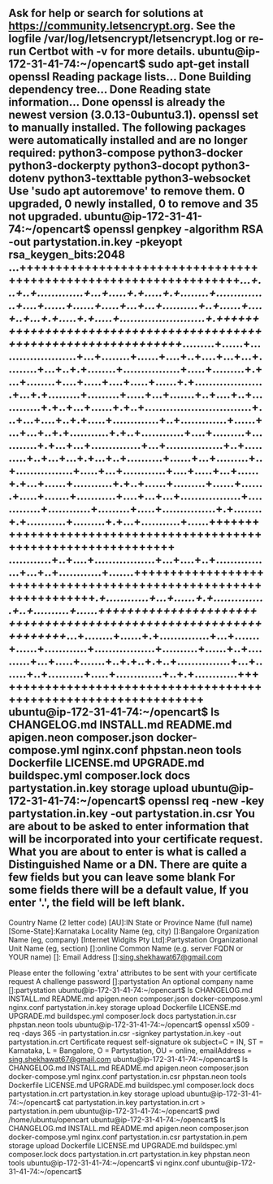 Ask for help or search for solutions at https://community.letsencrypt.org. See the logfile /var/log/letsencrypt/letsencrypt.log or re-run Certbot with -v for more details.
ubuntu@ip-172-31-41-74:~/opencart$ sudo apt-get install openssl
Reading package lists... Done
Building dependency tree... Done
Reading state information... Done
openssl is already the newest version (3.0.13-0ubuntu3.1).
openssl set to manually installed.
The following packages were automatically installed and are no longer required:
  python3-compose python3-docker python3-dockerpty python3-docopt python3-dotenv python3-texttable python3-websocket
Use 'sudo apt autoremove' to remove them.
0 upgraded, 0 newly installed, 0 to remove and 35 not upgraded.
ubuntu@ip-172-31-41-74:~/opencart$ openssl genpkey -algorithm RSA -out partystation.in.key -pkeyopt rsa_keygen_bits:2048
...+++++++++++++++++++++++++++++++++++++++++++++++++++++++++++++++++*...+...+..+.............+...+.....+.+.....+.+........+...............+....+......+......+.....+...+...+..........+..+......+....+..+...+.+.....+.+.....+........................+.+++++++++++++++++++++++++++++++++++++++++++++++++++++++++++++++++*.........+......+......................+...+........+......+....+..+....+...+...+.........+...+..+.+........+................+.....+.........+.+...+........+....+.....+....+.....+......+.+....................+...+.+.........+.........+.....+...+.......+..+....+..+............+.+..+...+......+.+..+..............................+...+...+....+..+.+.....+.............+..+.............+......+...+...+..+.+...........+.+..+............+....+.........+...........+.+...+...+..............+...+................+..+..........+..+...+...+.+...+..+..........+......+...+.........+..+................+.....+...+............+....+.....+...+......+.+...+......+...........+.+..+......+.........+......+.......+.....+.......+...........+....+...+...+.................+.............+............+.........+.....+...............+.+........+.+...........+.........+.+...+...........+......+++++++++++++++++++++++++++++++++++++++++++++++++++++++++++++++++
............+..+....+.................+...+....+..+................+...+..+............+.......+++++++++++++++++++++++++++++++++++++++++++++++++++++++++++++++++*.+............+...+......+.+...............+..+..........+......+++++++++++++++++++++++++++++++++++++++++++++++++++++++++++++++++*...+........+......+.+..............+...+.......+......+............+.................+..........+......+..+..........+...+.....+.......+..+.+..+.+..+...............+...+.......+..+..........+.....+.............+..+.+............+++++++++++++++++++++++++++++++++++++++++++++++++++++++++++++++++
ubuntu@ip-172-31-41-74:~/opencart$ ls
CHANGELOG.md  INSTALL.md  README.md   apigen.neon    composer.json  docker-compose.yml  nginx.conf           phpstan.neon  tools
Dockerfile    LICENSE.md  UPGRADE.md  buildspec.yml  composer.lock  docs                partystation.in.key  storage       upload
ubuntu@ip-172-31-41-74:~/opencart$ openssl req -new -key partystation.in.key -out partystation.in.csr
You are about to be asked to enter information that will be incorporated
into your certificate request.
What you are about to enter is what is called a Distinguished Name or a DN.
There are quite a few fields but you can leave some blank
For some fields there will be a default value,
If you enter '.', the field will be left blank.
-----
Country Name (2 letter code) [AU]:IN
State or Province Name (full name) [Some-State]:Karnataka
Locality Name (eg, city) []:Bangalore
Organization Name (eg, company) [Internet Widgits Pty Ltd]:Partystation
Organizational Unit Name (eg, section) []:online
Common Name (e.g. server FQDN or YOUR name) []:
Email Address []:sing.shekhawat67@gmail.com

Please enter the following 'extra' attributes
to be sent with your certificate request
A challenge password []:partystation
An optional company name []:partystation
ubuntu@ip-172-31-41-74:~/opencart$ ls
CHANGELOG.md  INSTALL.md  README.md   apigen.neon    composer.json  docker-compose.yml  nginx.conf           partystation.in.key  storage  upload
Dockerfile    LICENSE.md  UPGRADE.md  buildspec.yml  composer.lock  docs                partystation.in.csr  phpstan.neon         tools
ubuntu@ip-172-31-41-74:~/opencart$ openssl x509 -req -days 365 -in partystation.in.csr -signkey partystation.in.key -out partystation.in.crt
Certificate request self-signature ok
subject=C = IN, ST = Karnataka, L = Bangalore, O = Partystation, OU = online, emailAddress = sing.shekhawat67@gmail.com
ubuntu@ip-172-31-41-74:~/opencart$ ls
CHANGELOG.md  INSTALL.md  README.md   apigen.neon    composer.json  docker-compose.yml  nginx.conf           partystation.in.csr  phpstan.neon  tools
Dockerfile    LICENSE.md  UPGRADE.md  buildspec.yml  composer.lock  docs                partystation.in.crt  partystation.in.key  storage       upload
ubuntu@ip-172-31-41-74:~/opencart$ cat partystation.in.key partystation.in.crt > partystation.in.pem
ubuntu@ip-172-31-41-74:~/opencart$ pwd
/home/ubuntu/opencart
ubuntu@ip-172-31-41-74:~/opencart$ ls
CHANGELOG.md  INSTALL.md  README.md   apigen.neon    composer.json  docker-compose.yml  nginx.conf           partystation.in.csr  partystation.in.pem  storage  upload
Dockerfile    LICENSE.md  UPGRADE.md  buildspec.yml  composer.lock  docs                partystation.in.crt  partystation.in.key  phpstan.neon         tools
ubuntu@ip-172-31-41-74:~/opencart$ vi nginx.conf
ubuntu@ip-172-31-41-74:~/opencart$